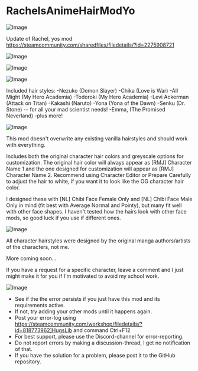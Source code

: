 # RachelsAnimeHairModYo

![Image](https://i.imgur.com/buuPQel.png)

Update of Rachel, yos mod
https://steamcommunity.com/sharedfiles/filedetails/?id=2275908721

![Image](https://i.imgur.com/pufA0kM.png)

	
![Image](https://i.imgur.com/Z4GOv8H.png)

![Image](https://imgur.com/xDonl3w.png)

Included hair styles:
-Nezuko (Demon Slayer)
-Chika (Love is War)
-All Might (My Hero Academia)
-Todoroki (My Hero Academia)
-Levi Ackerman (Attack on Titan)
-Kakashi (Naruto)
-Yona (Yona of the Dawn)
-Senku (Dr. Stone) -- for all your mad scientist needs!
-Emma, (The Promised Neverland)
-plus more!

![Image](https://imgur.com/MsFiUVG.png)

This mod doesn't overwrite any existing vanilla hairstyles and should work with everything.

Includes both the original character hair colors and greyscale options for customization. The original hair color will always appear as [RMJ] Character Name 1 and the one designed for customization will appear as [RMJ] Character Name 2. Recommend using Character Editor or Prepare Carefully to adjust the hair to white, if you want it to look like the OG character hair color. 

I designed these with [NL] Chibi Face Female Only and [NL] Chibi Face Male Only in mind (fit best with Average Normal and Pointy), but many fit well with other face shapes. I haven't tested how the hairs look with other face mods, so good luck if you use if different ones. 

![Image](https://imgur.com/uk9ESF3.png)

All character hairstyles were designed by the original manga authors/artists of the characters, not me. 




More coming soon...

If you have a request for a specific character, leave a comment and I just might make it for you if I'm motivated to avoid my school work.

![Image](https://i.imgur.com/PwoNOj4.png)



-  See if the the error persists if you just have this mod and its requirements active.
-  If not, try adding your other mods until it happens again.
-  Post your error-log using https://steamcommunity.com/workshop/filedetails/?id=818773962]HugsLib and command Ctrl+F12
-  For best support, please use the Discord-channel for error-reporting.
-  Do not report errors by making a discussion-thread, I get no notification of that.
-  If you have the solution for a problem, please post it to the GitHub repository.


